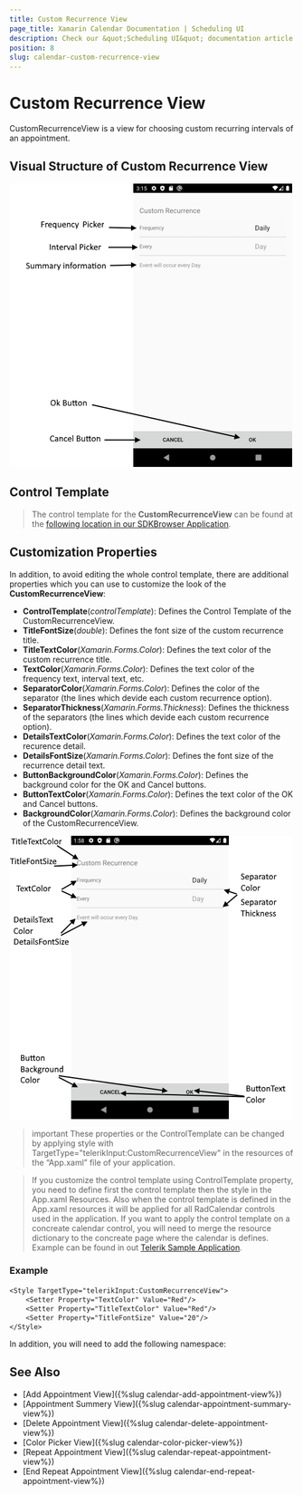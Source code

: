 ```yaml
---
title: Custom Recurrence View
page_title: Xamarin Calendar Documentation | Scheduling UI
description: Check our &quot;Scheduling UI&quot; documentation article for Telerik Calendar for Xamarin control.
position: 8
slug: calendar-custom-recurrence-view
---
```


# Custom Recurrence View

CustomRecurrenceView is a view for choosing custom recurring intervals of an appointment.

## Visual Structure of Custom Recurrence View

![Scheduling UI Custom Recurrence View](images/calendar-custom-recurrence-view.png)

## Control Template

> The control template for the **CustomRecurrenceView** can be found at the [following location in our SDKBrowser Application](https://github.com/telerik/xamarin-forms-sdk/blob/master/XamarinSDK/SDKBrowser/SDKBrowser/Examples/CalendarControl/SchedulingCategory/SchedulingUIViews/CustomRecurrenceView.xaml).

## Customization Properties 

In addition, to avoid editing the whole control template, there are additional properties which you can use to customize the look of the **CustomRecurrenceView**:

* **ControlTemplate**(*controlTemplate*): Defines the Control Template of the CustomRecurrenceView.
* **TitleFontSize**(*double*): Defines the font size of the custom recurrence title.
* **TitleTextColor**(*Xamarin.Forms.Color*): Defines the text color of the custom recurrence title.
* **TextColor**(*Xamarin.Forms.Color*): Defines the text color of the frequency text, interval text, etc.
* **SeparatorColor**(*Xamarin.Forms.Color*): Defines the color of the separator (the lines which devide each custom recurrence option).
* **SeparatorThickness**(*Xamarin.Forms.Thickness*): Defines the thickness of the separators (the lines which devide each custom recurrence option).
* **DetailsTextColor**(*Xamarin.Forms.Color*): Defines the text color of the recurence detail.
* **DetailsFontSize**(*Xamarin.Forms.Color*): Defines the font size of the recurrence detail text.
* **ButtonBackgroundColor**(*Xamarin.Forms.Color*): Defines the background color for the OK and Cancel buttons.
* **ButtonTextColor**(*Xamarin.Forms.Color*): Defines the text color of the OK and Cancel buttons.
* **BackgroundColor**(*Xamarin.Forms.Color*): Defines the background color of the CustomRecurrenceView.

![Scheduling UI Custom Recurrence View Properties](images/calendar-custom-recurrence-view-properties.png)

>important These properties or the ControlTemplate can be changed by applying style with TargetType="telerikInput:CustomRecurrenceView" in the resources of the “App.xaml” file of your application. 

> If you customize the control template using ControlTemplate property, you need to define first the control template then the style in the App.xaml Resources. Also when the control template is defined in the App.xaml resources it will be applied for all RadCalendar controls used in the application. If you want to apply the control template on a concreate calendar control, you will need to merge the resource dictionary to the concreate page where the calendar is defines. Example can be found in out [Telerik Sample Application](https://github.com/telerik/telerik-xamarin-forms-samples/tree/master/QSF/QSF/Examples/CalendarControl/SchedulingUICustomizationExample).  

### Example

```XAML
<Style TargetType="telerikInput:CustomRecurrenceView">
    <Setter Property="TextColor" Value="Red"/>
    <Setter Property="TitleTextColor" Value="Red"/>
    <Setter Property="TitleFontSize" Value="20"/>
</Style>
```

In addition, you will need to add the following namespace: 

<snippet id='xmlns-telerikinput'/>

## See Also

* [Add Appointment View]({%slug calendar-add-appointment-view%})
* [Appointment Summery View]({%slug calendar-appointment-summary-view%})
* [Delete Appointment View]({%slug calendar-delete-appointment-view%})
* [Color Picker View]({%slug calendar-color-picker-view%})
* [Repeat Appointment View]({%slug calendar-repeat-appointment-view%})
* [End Repeat Appointment View]({%slug calendar-end-repeat-appointment-view%})